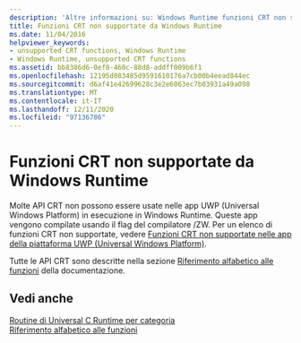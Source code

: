 ```yaml
---
description: 'Altre informazioni su: Windows Runtime funzioni CRT non supportate'
title: Funzioni CRT non supportate da Windows Runtime
ms.date: 11/04/2016
helpviewer_keywords:
- unsupported CRT functions, Windows Runtime
- Windows Runtime, unsupported CRT functions
ms.assetid: bb8386d6-0ef8-460c-88d8-addff009b6f1
ms.openlocfilehash: 12195d083485d9591610176a7cb00b4eead844ec
ms.sourcegitcommit: d6af41e42699628c3e2e6063ec7b03931a49a098
ms.translationtype: MT
ms.contentlocale: it-IT
ms.lasthandoff: 12/11/2020
ms.locfileid: "97136786"
---
```

# <a name="windows-runtime-unsupported-crt-functions"></a>Funzioni CRT non supportate da Windows Runtime

Molte API CRT non possono essere usate nelle app UWP (Universal Windows Platform) in esecuzione in Windows Runtime. Queste app vengono compilate usando il flag del compilatore /ZW. Per un elenco di funzioni CRT non supportate, vedere [Funzioni CRT non supportate nelle app della piattaforma UWP (Universal Windows Platform)](../cppcx/crt-functions-not-supported-in-universal-windows-platform-apps.md).

Tutte le API CRT sono descritte nella sezione [Riferimento alfabetico alle funzioni](../c-runtime-library/reference/crt-alphabetical-function-reference.md) della documentazione.

## <a name="see-also"></a>Vedi anche

[Routine di Universal C Runtime per categoria](../c-runtime-library/run-time-routines-by-category.md)<br/>
[Riferimento alfabetico alle funzioni](../c-runtime-library/reference/crt-alphabetical-function-reference.md)<br/>
